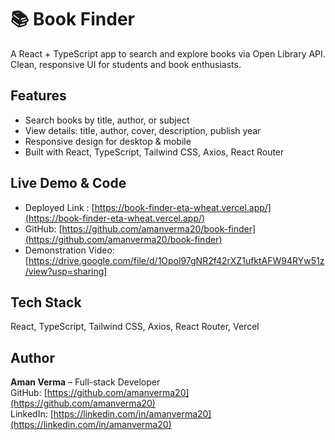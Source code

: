# 📚 Book Finder

A React + TypeScript app to search and explore books via Open Library API. Clean, responsive UI for students and book enthusiasts.

## Features
- Search books by title, author, or subject
- View details: title, author, cover, description, publish year
- Responsive design for desktop & mobile
- Built with React, TypeScript, Tailwind CSS, Axios, React Router

## Live Demo & Code
- Deployed Link : [https://book-finder-eta-wheat.vercel.app/](https://book-finder-eta-wheat.vercel.app/)
- GitHub: [https://github.com/amanverma20/book-finder](https://github.com/amanverma20/book-finder)
- Demonstration Video: [https://drive.google.com/file/d/1Opol97gNR2f42rXZ1ufktAFW94RYw51z/view?usp=sharing]

## Tech Stack
React, TypeScript, Tailwind CSS, Axios, React Router, Vercel

## Author
**Aman Verma** – Full-stack Developer  
GitHub: [https://github.com/amanverma20](https://github.com/amanverma20)  
LinkedIn: [https://linkedin.com/in/amanverma20](https://linkedin.com/in/amanverma20)
